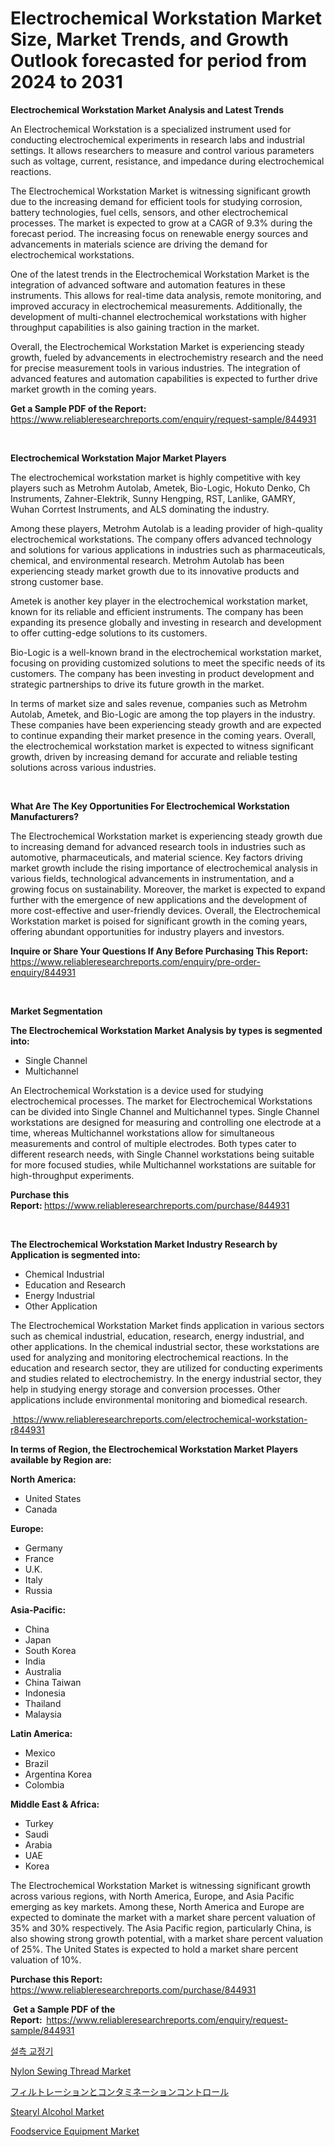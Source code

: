 <p><h1>Electrochemical Workstation Market Size, Market Trends, and Growth Outlook forecasted for period from 2024 to 2031</h1></p><p><strong>Electrochemical Workstation Market Analysis and Latest Trends</strong></p>
<p><p>An Electrochemical Workstation is a specialized instrument used for conducting electrochemical experiments in research labs and industrial settings. It allows researchers to measure and control various parameters such as voltage, current, resistance, and impedance during electrochemical reactions.</p><p>The Electrochemical Workstation Market is witnessing significant growth due to the increasing demand for efficient tools for studying corrosion, battery technologies, fuel cells, sensors, and other electrochemical processes. The market is expected to grow at a CAGR of 9.3% during the forecast period. The increasing focus on renewable energy sources and advancements in materials science are driving the demand for electrochemical workstations.</p><p>One of the latest trends in the Electrochemical Workstation Market is the integration of advanced software and automation features in these instruments. This allows for real-time data analysis, remote monitoring, and improved accuracy in electrochemical measurements. Additionally, the development of multi-channel electrochemical workstations with higher throughput capabilities is also gaining traction in the market.</p><p>Overall, the Electrochemical Workstation Market is experiencing steady growth, fueled by advancements in electrochemistry research and the need for precise measurement tools in various industries. The integration of advanced features and automation capabilities is expected to further drive market growth in the coming years.</p></p>
<p><strong>Get a Sample PDF of the Report:&nbsp;</strong> <a href="https://www.reliableresearchreports.com/enquiry/request-sample/844931">https://www.reliableresearchreports.com/enquiry/request-sample/844931</a></p>
<p>&nbsp;</p>
<p><strong>Electrochemical Workstation Major Market Players</strong></p>
<p><p>The electrochemical workstation market is highly competitive with key players such as Metrohm Autolab, Ametek, Bio-Logic, Hokuto Denko, Ch Instruments, Zahner-Elektrik, Sunny Hengping, RST, Lanlike, GAMRY, Wuhan Corrtest Instruments, and ALS dominating the industry. </p><p>Among these players, Metrohm Autolab is a leading provider of high-quality electrochemical workstations. The company offers advanced technology and solutions for various applications in industries such as pharmaceuticals, chemical, and environmental research. Metrohm Autolab has been experiencing steady market growth due to its innovative products and strong customer base. </p><p>Ametek is another key player in the electrochemical workstation market, known for its reliable and efficient instruments. The company has been expanding its presence globally and investing in research and development to offer cutting-edge solutions to its customers. </p><p>Bio-Logic is a well-known brand in the electrochemical workstation market, focusing on providing customized solutions to meet the specific needs of its customers. The company has been investing in product development and strategic partnerships to drive its future growth in the market. </p><p>In terms of market size and sales revenue, companies such as Metrohm Autolab, Ametek, and Bio-Logic are among the top players in the industry. These companies have been experiencing steady growth and are expected to continue expanding their market presence in the coming years. Overall, the electrochemical workstation market is expected to witness significant growth, driven by increasing demand for accurate and reliable testing solutions across various industries.</p></p>
<p>&nbsp;</p>
<p><strong>What Are The Key Opportunities For Electrochemical Workstation Manufacturers?</strong></p>
<p><p>The Electrochemical Workstation market is experiencing steady growth due to increasing demand for advanced research tools in industries such as automotive, pharmaceuticals, and material science. Key factors driving market growth include the rising importance of electrochemical analysis in various fields, technological advancements in instrumentation, and a growing focus on sustainability. Moreover, the market is expected to expand further with the emergence of new applications and the development of more cost-effective and user-friendly devices. Overall, the Electrochemical Workstation market is poised for significant growth in the coming years, offering abundant opportunities for industry players and investors.</p></p>
<p><strong>Inquire or Share Your Questions If Any Before Purchasing This Report:</strong> <a href="https://www.reliableresearchreports.com/enquiry/pre-order-enquiry/844931">https://www.reliableresearchreports.com/enquiry/pre-order-enquiry/844931</a></p>
<p>&nbsp;</p>
<p><strong>Market Segmentation</strong></p>
<p><strong>The Electrochemical Workstation Market Analysis by types is segmented into:</strong></p>
<p><ul><li>Single Channel</li><li>Multichannel</li></ul></p>
<p><p>An Electrochemical Workstation is a device used for studying electrochemical processes. The market for Electrochemical Workstations can be divided into Single Channel and Multichannel types. Single Channel workstations are designed for measuring and controlling one electrode at a time, whereas Multichannel workstations allow for simultaneous measurements and control of multiple electrodes. Both types cater to different research needs, with Single Channel workstations being suitable for more focused studies, while Multichannel workstations are suitable for high-throughput experiments.</p></p>
<p><strong>Purchase this Report:&nbsp;</strong><a href="https://www.reliableresearchreports.com/purchase/844931">https://www.reliableresearchreports.com/purchase/844931</a></p>
<p>&nbsp;</p>
<p><strong>The Electrochemical Workstation Market Industry Research by Application is segmented into:</strong></p>
<p><ul><li>Chemical Industrial</li><li>Education and Research</li><li>Energy Industrial</li><li>Other Application</li></ul></p>
<p><p>The Electrochemical Workstation Market finds application in various sectors such as chemical industrial, education, research, energy industrial, and other applications. In the chemical industrial sector, these workstations are used for analyzing and monitoring electrochemical reactions. In the education and research sector, they are utilized for conducting experiments and studies related to electrochemistry. In the energy industrial sector, they help in studying energy storage and conversion processes. Other applications include environmental monitoring and biomedical research.</p></p>
<p><a href="https://www.reliableresearchreports.com/electrochemical-workstation-r844931">&nbsp;https://www.reliableresearchreports.com/electrochemical-workstation-r844931</a></p>
<p><strong>In terms of Region, the Electrochemical Workstation Market Players available by Region are:</strong></p>
<p>
    <p> <strong> North America: </strong>
        <ul>
            <li>United States</li>
            <li>Canada</li>
        </ul>
        </p> 
    <p> <strong> Europe: </strong>
        <ul>
            <li>Germany</li>
            <li>France</li>
            <li>U.K.</li>
            <li>Italy</li>
            <li>Russia</li>
        </ul>
        </p> 
    <p> <strong> Asia-Pacific: </strong>
        <ul>
            <li>China</li>
            <li>Japan</li>
            <li>South Korea</li>
            <li>India</li>
            <li>Australia</li>
            <li>China Taiwan</li>
            <li>Indonesia</li>
            <li>Thailand</li>
            <li>Malaysia</li>
        </ul>
        </p> 
    <p> <strong> Latin America: </strong>
        <ul>
            <li>Mexico</li>
            <li>Brazil</li>
            <li>Argentina Korea</li>
            <li>Colombia</li>
        </ul>
        </p> 
    <p> <strong> Middle East & Africa: </strong>
        <ul>
            <li>Turkey</li>
            <li>Saudi</li>
            <li>Arabia</li>
            <li>UAE</li>
            <li>Korea</li>
        </ul>
    </p>
    </p>
<p><p>The Electrochemical Workstation Market is witnessing significant growth across various regions, with North America, Europe, and Asia Pacific emerging as key markets. Among these, North America and Europe are expected to dominate the market with a market share percent valuation of 35% and 30% respectively. The Asia Pacific region, particularly China, is also showing strong growth potential, with a market share percent valuation of 25%. The United States is expected to hold a market share percent valuation of 10%.</p></p>
<p><strong>Purchase this Report: </strong><a href="https://www.reliableresearchreports.com/purchase/844931">https://www.reliableresearchreports.com/purchase/844931</a></p>
<p>&nbsp;<strong>Get a Sample PDF of the Report:&nbsp;&nbsp;</strong><a href="https://www.reliableresearchreports.com/enquiry/request-sample/844931">https://www.reliableresearchreports.com/enquiry/request-sample/844931</a></p>
<p><strong></strong></p>
<p><p><a href="https://medium.com/@jordanilliamson678678_12326/%ED%95%9C%EA%B5%AD%EC%96%B4-%ED%98%80-%EA%B5%90%EC%A0%95%EC%9E%A5%EC%B9%98-%EC%8B%9C%EC%9E%A5-%EC%A0%84%EB%A7%9D-%EC%82%B0%EC%97%85-%EA%B0%9C%EC%9A%94-%EB%B0%8F-%EC%98%88%EC%B8%A1-2024%EB%85%84-2031%EB%85%84-b0399d4e61be">설측 교정기</a></p><p><a href="https://issuu.com/reportprime-2/docs/nylon-sewing-thread-market-size-2030.pptx">Nylon Sewing Thread Market</a></p><p><a href="https://medium.com/@davidowell8/%E3%83%95%E3%82%A3%E3%83%AB%E3%83%88%E3%83%AC%E3%83%BC%E3%82%B7%E3%83%A7%E3%83%B3%E3%81%8A%E3%82%88%E3%81%B3%E6%B1%9A%E6%9F%93%E5%88%B6%E5%BE%A1%E5%B8%82%E5%A0%B4%E3%81%AF-%E5%B8%82%E5%A0%B4%E3%82%B7%E3%82%A7%E3%82%A2-%E5%B8%82%E5%A0%B4%E5%8B%95%E5%90%91-%E3%81%8A%E3%82%88%E3%81%B3%E5%B8%82%E5%A0%B4%E6%88%90%E9%95%B7%E3%81%AB%E9%96%A2%E3%81%99%E3%82%8B%E6%83%85%E5%A0%B1%E3%82%92%E6%8F%90%E4%BE%9B%E3%81%97%E3%81%BE%E3%81%99-6738988721ef">フィルトレーションとコンタミネーションコントロール</a></p><p><a href="https://issuu.com/reportprime-2/docs/stearyl-alcohol-market-size-2030.pptx">Stearyl Alcohol Market</a></p><p><a href="https://github.com/jsmusil/Market-Research-Report-List-2/blob/main/foodservice-equipment-market.md">Foodservice Equipment Market</a></p></p>